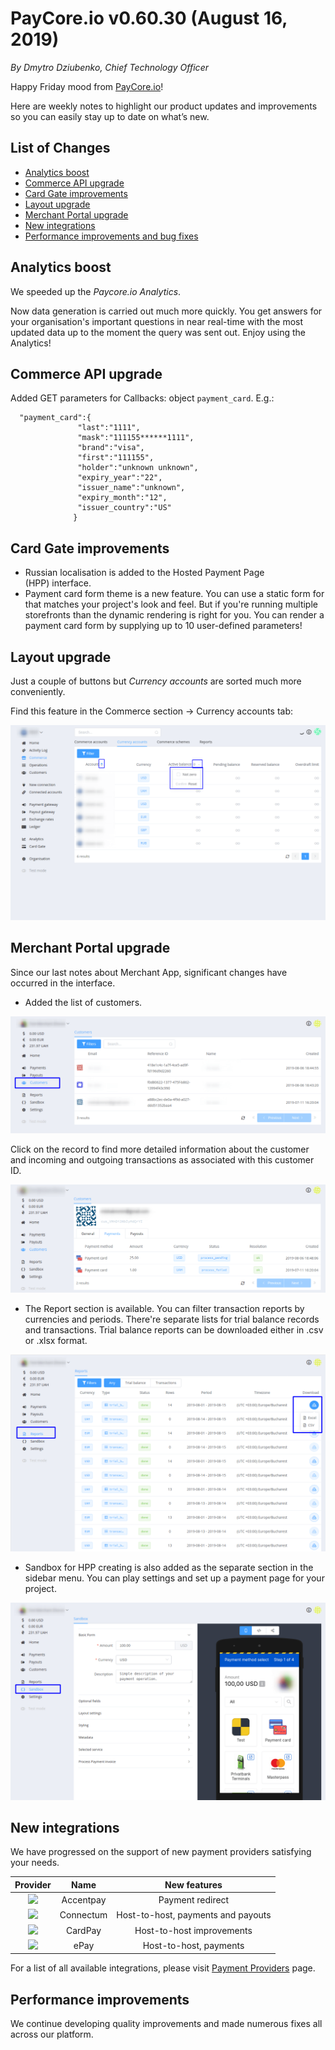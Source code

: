 # **PayCore.io v0.60.30 (August 16, 2019)**

*By Dmytro Dziubenko, Chief Technology Officer*

Happy Friday mood from [PayCore.io](https://paycore.io)!

Here are weekly notes to highlight our product updates and improvements so you can easily stay up to date on what’s new.

## List of Changes
  * [Analytics boost](#analytics-boost)
  * [Commerce API upgrade](#commerce-api-upgrade)
  * [Card Gate improvements](#card-gate-improvements)
  * [Layout upgrade](#layout-upgrade)
  * [Merchant Portal upgrade](#merchant-portal-upgrade)
  * [New integrations](#new-integrations)
  * [Performance improvements and bug fixes](#performance-improvements)

## Analytics boost

We speeded up the *Paycore.io Analytics*. 

Now data generation is carried out much more quickly. You get answers for your organisation's important questions in near real-time with the most updated data up to the moment the query was sent out. Enjoy using the Analytics!

## Commerce API upgrade

Added GET parameters for Callbacks: object `payment_card`. E.g.:
```
  "payment_card":{
               "last":"1111",
               "mask":"111155******1111",
               "brand":"visa",
               "first":"111155",
               "holder":"unknown unknown",
               "expiry_year":"22",
               "issuer_name":"unknown",
               "expiry_month":"12",
               "issuer_country":"US"
              }
```

## Card Gate improvements

* Russian localisation is added to the Hosted Payment Page (HPP) interface.
* Payment card form theme is a new feature. You can use a static form for that matches your project's look and feel. But if you're running multiple storefronts than the dynamic rendering is right for you. You can render a payment card form by supplying up to 10 user-defined parameters!

## Layout upgrade

Just a couple of buttons but *Currency accounts* are sorted much more conveniently.

Find this feature in the Commerce section → Currency accounts tab:

![Sorting](images/v0.60.30/sorting.png)

## Merchant Portal upgrade
Since our last notes about Merchant App, significant changes have occurred in the interface.

* Added the list of customers.

![Customer section](images/v0.60.30/customers.png)

Click on the record to find more detailed information about the customer and incoming and outgoing transactions as associated with this customer ID.

![Customer's payments](images/v0.60.30/payments.png)

* The Report section is available. You can filter transaction reports by currencies and periods. There're separate lists for trial balance records and transactions. Trial balance reports can be downloaded either in .csv or .xlsx format.

![Reports section](images/v0.60.30/reports.png)

* Sandbox for HPP creating is also added as the separate section in the sidebar menu. You can play settings and set up a payment page for your project.

![Sandbox](images/v0.60.30/sandbox.png)

## New integrations
We have progressed on the support of new payment providers satisfying your needs.

  Provider | Name  | New features |
|:-:|:-:|:-:| 
|<a href ="https://accentpay.com/en/home_en/" target="_blank" rel="noopener"> <img src="https://static.openfintech.io/payment_providers/accentpay/logo.png?w=400&c=v0.59.26#w100" width="70px"> </a>  | Accentpay | Payment redirect |
|<a href ="https://www.cardpay.com/home" target="_blank" rel="noopener"> <img src="https://static.openfintech.io/payment_providers/connectum/logo.svg?w=70" width="70px"> </a>  | Connectum | Host-to-host, payments and payouts |
|<a href ="https://www.cardpay.com/home" target="_blank" rel="noopener"> <img src="https://static.openfintech.io/payment_providers/cardpay/logo.svg?w=70" width="70px"> </a>  | CardPay | Host-to-host improvements |
|<a href ="https://www.epay.com/" target="_blank" rel="noopener"> <img src="https://static.openfintech.io/payment_providers/epay/logo.png?w=70" width="70px"> </a>  | ePay | Host-to-host, payments |

For a list of all available integrations, please visit [Payment Providers](https://dashboard.paycore.io/connect-directory/payment-providers) page.

## Performance improvements
We continue developing quality improvements and made numerous fixes all across our platform.